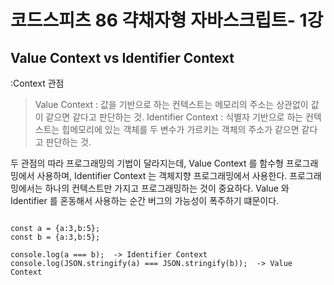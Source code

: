 
# 코드스피츠 86 갹채자형 자바스크립트- 1강  

## Value Context vs Identifier Context
:Context 관점

> Value Context : 값을 기반으로 하는 컨텍스트는 메모리의 주소는 상관없이 값이 같으면 같다고 판단하는 것.
> Identifier Context : 식별자 기반으로 하는 컨텍스트는 힙메모리에 있는 객체를 두 변수가 가르키는 객체의 주소가 같으면 같다고 판단하는 것.

두 관점의 따라 프로그래밍의 기법이 달라지는데,
Value Context 를 함수형 프로그래밍에서 사용하며, Identifier Context 는 객체지향 프로그래밍에서 사용한다.
프로그래밍에서는 하나의 컨텍스트만 가지고 프로그래밍하는 것이 중요하다.
Value 와 Identifier 를 혼동해서 사용하는 순간 버그의 가능성이 폭주하기 떄문이다.


<pre><code>
const a = {a:3,b:5};
const b = {a:3,b:5};

console.log(a === b);  -> Identifier Context 
console.log(JSON.stringify(a) === JSON.stringify(b));  -> Value Context
</code>
</pre>



